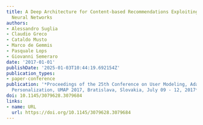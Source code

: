 ```yaml
---
title: A Deep Architecture for Content-based Recommendations Exploiting Recurrent
  Neural Networks
authors:
- Alessandro Suglia
- Claudio Greco
- Cataldo Musto
- Marco de Gemmis
- Pasquale Lops
- Giovanni Semeraro
date: '2017-01-01'
publishDate: '2025-01-03T10:44:19.692154Z'
publication_types:
- paper-conference
publication: '*Proceedings of the 25th Conference on User Modeling, Adaptation and
  Personalization, UMAP 2017, Bratislava, Slovakia, July 09 - 12, 2017*'
doi: 10.1145/3079628.3079684
links:
- name: URL
  url: https://doi.org/10.1145/3079628.3079684
---
```

